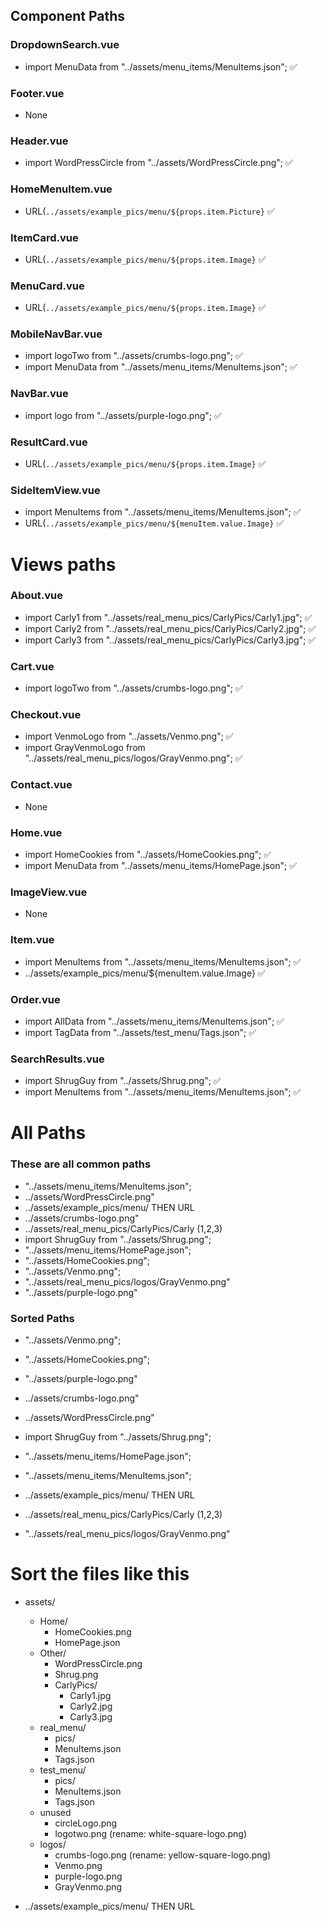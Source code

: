 ## Component Paths

### DropdownSearch.vue
- import MenuData from "../assets/menu_items/MenuItems.json"; ✅

### Footer.vue
- None 

### Header.vue
- import WordPressCircle from "../assets/WordPressCircle.png"; ✅

### HomeMenuItem.vue
- URL(`../assets/example_pics/menu/${props.item.Picture}` ✅

### ItemCard.vue
- URL(`../assets/example_pics/menu/${props.item.Image}` ✅

### MenuCard.vue
- URL(`../assets/example_pics/menu/${props.item.Image}` ✅

### MobileNavBar.vue
- import logoTwo from "../assets/crumbs-logo.png"; ✅
- import MenuData from "../assets/menu_items/MenuItems.json"; ✅

### NavBar.vue
- import logo from "../assets/purple-logo.png"; ✅


### ResultCard.vue
- URL(`../assets/example_pics/menu/${props.item.Image}` ✅


### SideItemView.vue
- import MenuItems from "../assets/menu_items/MenuItems.json"; ✅
- URL(`../assets/example_pics/menu/${menuItem.value.Image}` ✅


# Views paths 

### About.vue
- import Carly1 from "../assets/real_menu_pics/CarlyPics/Carly1.jpg"; ✅
- import Carly2 from "../assets/real_menu_pics/CarlyPics/Carly2.jpg"; ✅
- import Carly3 from "../assets/real_menu_pics/CarlyPics/Carly3.jpg"; ✅

### Cart.vue
- import logoTwo from "../assets/crumbs-logo.png"; ✅

### Checkout.vue
- import VenmoLogo from "../assets/Venmo.png"; ✅
- import GrayVenmoLogo from "../assets/real_menu_pics/logos/GrayVenmo.png"; ✅

### Contact.vue
- None

### Home.vue
- import HomeCookies from "../assets/HomeCookies.png"; ✅
- import MenuData from "../assets/menu_items/HomePage.json"; ✅

### ImageView.vue
- None

### Item.vue
- import MenuItems from "../assets/menu_items/MenuItems.json"; ✅
- ../assets/example_pics/menu/${menuItem.value.Image} ✅

### Order.vue
- import AllData from "../assets/menu_items/MenuItems.json"; ✅
- import TagData from "../assets/test_menu/Tags.json"; ✅

### SearchResults.vue
- import ShrugGuy from "../assets/Shrug.png"; ✅
- import MenuItems from "../assets/menu_items/MenuItems.json"; ✅

# All Paths 

### These are all common paths 
- "../assets/menu_items/MenuItems.json";
- ../assets/WordPressCircle.png"
- ../assets/example_pics/menu/ THEN URL
- ../assets/crumbs-logo.png"
- ../assets/real_menu_pics/CarlyPics/Carly (1,2,3)
- import ShrugGuy from "../assets/Shrug.png";
- "../assets/menu_items/HomePage.json";
- "../assets/HomeCookies.png";
- "../assets/Venmo.png";
- "../assets/real_menu_pics/logos/GrayVenmo.png"
- "../assets/purple-logo.png"

### Sorted Paths
- "../assets/Venmo.png";
- "../assets/HomeCookies.png";
- "../assets/purple-logo.png"
- ../assets/crumbs-logo.png"
- ../assets/WordPressCircle.png"
- import ShrugGuy from "../assets/Shrug.png";

- "../assets/menu_items/HomePage.json";
- "../assets/menu_items/MenuItems.json";

- ../assets/example_pics/menu/ THEN URL

- ../assets/real_menu_pics/CarlyPics/Carly (1,2,3)
- "../assets/real_menu_pics/logos/GrayVenmo.png"


# Sort the files like this 

- assets/
    - Home/ 
        - HomeCookies.png
        - HomePage.json
    - Other/
        - WordPressCircle.png
        - Shrug.png
        - CarlyPics/
            - Carly1.jpg
            - Carly2.jpg
            - Carly3.jpg
    - real_menu/
        - pics/
        - MenuItems.json
        - Tags.json
    - test_menu/
        - pics/
        - MenuItems.json
        - Tags.json
    - unused 
        - circleLogo.png
        - logotwo.png (rename: white-square-logo.png)
    - logos/
        - crumbs-logo.png (rename: yellow-square-logo.png)
        - Venmo.png
        - purple-logo.png
        - GrayVenmo.png

        




- ../assets/example_pics/menu/ THEN URL


